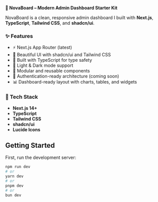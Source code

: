 
**🌌 NovaBoard – Modern Admin Dashboard Starter Kit**

NovaBoard is a clean, responsive admin dashboard I built with **Next.js**, **TypeScript**, **Tailwind CSS**, and **shadcn/ui**. 

### ✨ Features

* ⚡️ Next.js App Router (latest)
* 🎨 Beautiful UI with shadcn/ui and Tailwind CSS
* 🧠 Built with TypeScript for type safety
* 🌙 Light & Dark mode support
* 🧩 Modular and reusable components
* 🔐 Authentication-ready architecture (coming soon)
* 📊 Dashboard-ready layout with charts, tables, and widgets

### 🚀 Tech Stack

* **Next.js 14+**
* **TypeScript**
* **Tailwind CSS**
* **shadcn/ui**
* **Lucide Icons**



## Getting Started

First, run the development server:

```bash
npm run dev
# or
yarn dev
# or
pnpm dev
# or
bun dev
```


